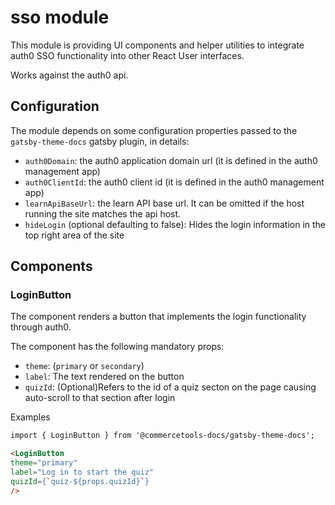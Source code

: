 # sso module

This module is providing UI components and helper utilities to integrate auth0 SSO functionality
into other React User interfaces.

Works against the auth0 api.

## Configuration

The module depends on some configuration properties passed to the `gatsby-theme-docs` gatsby plugin, in details:

- `auth0Domain`: the auth0 application domain url (it is defined in the auth0 management app)
- `auth0ClientId`: the auth0 client id (it is defined in the auth0 management app)
- `learnApiBaseUrl`: the learn API base url. It can be omitted if the host running the site matches the api host.
- `hideLogin` (optional defaulting to false): Hides the login information in the top right area of the site

## Components

### LoginButton

The component renders a button that implements the login functionality through auth0.

The component has the following mandatory props:

- `theme`: (`primary` or `secondary`)
- `label`: The text rendered on the button
- `quizId`: (Optional)Refers to the id of a quiz secton on the page causing auto-scroll to that section after login

Examples

```md title="you write:" secondaryTheme
import { LoginButton } from '@commercetools-docs/gatsby-theme-docs';

<LoginButton
theme="primary"
label="Log in to start the quiz"
quizId={`quiz-${props.quizId}`}
/>
```
